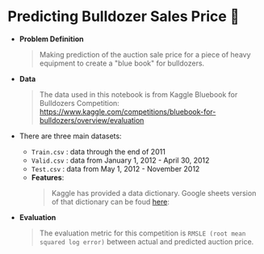# Predicting Bulldozer Sales Price 🚜

- **Problem Definition**

  > Making prediction of the auction sale price for a piece of heavy equipment to create a "blue book" for bulldozers.

- **Data**
  > The data used in this notebook is from Kaggle Bluebook for Bulldozers Competition: https://www.kaggle.com/competitions/bluebook-for-bulldozers/overview/evaluation

* There are three main datasets:

  - `Train.csv` : data through the end of 2011
  - `Valid.csv` : data from January 1, 2012 - April 30, 2012
  - `Test.csv` : data from May 1, 2012 - November 2012

  * **Features**:
    > Kaggle has provided a data dictionary. Google sheets version of that dictionary can be foud [here](https://docs.google.com/spreadsheets/d/1YWdpady2DhGpA8sUVcPVVRvlyUt9fRv-/edit#gid=407395187):

- **Evaluation**
  > The evaluation metric for this competition is `RMSLE (root mean squared log error)` between actual and predicted auction price.
